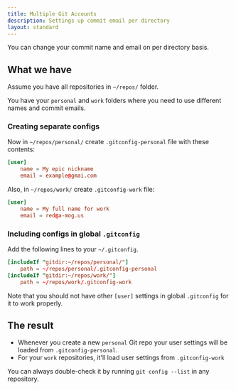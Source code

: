 ```yaml
---
title: Multiple Git Accounts
description: Settings up commit email per directory
layout: standard
---
```


You can change your commit name and email on per directory basis.

## What we have

Assume you have all repositories in `~/repos/` folder.

You have your `personal` and `work` folders
where you need to use different names and commit emails.

### Creating separate configs

Now in `~/repos/personal/` create `.gitconfig-personal` file with these contents:

```toml
[user]
    name = My epic nickname
    email = example@gmai.com
```

Also, in `~/repos/work/` create `.gitconfig-work` file:

```toml
[user]
    name = My full name for work
    email = red@a-mog.us
```

### Including configs in global `.gitconfig`

Add the following lines to your `~/.gitconfig`.

```toml
[includeIf "gitdir:~/repos/personal/"]
    path = ~/repos/personal/.gitconfig-personal
[includeIf "gitdir:~/repos/work/"]
    path = ~/repos/work/.gitconfig-work
```

Note that you should not have other `[user]` settings
in global `.gitconfig` for it to work properly.

## The result

- Whenever you create a new `personal` Git repo
  your user settings will be loaded from `.gitconfig-personal`.
- For your `work` repositories,
  it'll load user settings from `.gitconfig-work`

You can always double-check it by running
`git config --list` in any repository.
